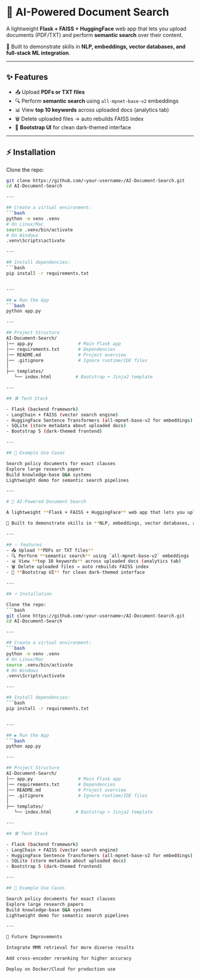 # 🧠 AI-Powered Document Search

A lightweight **Flask + FAISS + HuggingFace** web app that lets you upload documents (PDF/TXT) and perform **semantic search** over their content.  

🚀 Built to demonstrate skills in **NLP, embeddings, vector databases, and full-stack ML integration**.  

---

## ✨ Features
- 📤 Upload **PDFs or TXT files**  
- 🔍 Perform **semantic search** using `all-mpnet-base-v2` embeddings  
- 📊 View **top 10 keywords** across uploaded docs (analytics tab)  
- 🗑️ Delete uploaded files → auto rebuilds FAISS index  
- 🎨 **Bootstrap UI** for clean dark-themed interface  

---

## ⚡ Installation

Clone the repo:
```bash
git clone https://github.com/<your-username>/AI-Document-Search.git
cd AI-Document-Search

---

## Create a virtual environment:
```bash
python -m venv .venv
# On Linux/Mac
source .venv/bin/activate
# On Windows
.venv\Scripts\activate

---

## Install dependencies:
```bash
pip install -r requirements.txt


---

## ▶️ Run the App
```bash
python app.py

---

## Project Structure
AI-Document-Search/
│── app.py                 # Main Flask app
│── requirements.txt       # Dependencies
│── README.md              # Project overview
│── .gitignore             # Ignore runtime/IDE files
│
├── templates/
   └── index.html         # Bootstrap + Jinja2 template

---

## 🛠️ Tech Stack

- Flask (backend framework)
- LangChain + FAISS (vector search engine)
- HuggingFace Sentence Transformers (all-mpnet-base-v2 for embeddings)
- SQLite (store metadata about uploaded docs)
- Bootstrap 5 (dark-themed frontend)

---

## 🎯 Example Use Cases

Search policy documents for exact clauses
Explore large research papers
Build knowledge-base Q&A systems
Lightweight demo for semantic search pipelines

---

# 🧠 AI-Powered Document Search

A lightweight **Flask + FAISS + HuggingFace** web app that lets you upload documents (PDF/TXT) and perform **semantic search** over their content.  

🚀 Built to demonstrate skills in **NLP, embeddings, vector databases, and full-stack ML integration**.  

---

## ✨ Features
- 📤 Upload **PDFs or TXT files**  
- 🔍 Perform **semantic search** using `all-mpnet-base-v2` embeddings  
- 📊 View **top 10 keywords** across uploaded docs (analytics tab)  
- 🗑️ Delete uploaded files → auto rebuilds FAISS index  
- 🎨 **Bootstrap UI** for clean dark-themed interface  

---

## ⚡ Installation

Clone the repo:
```bash
git clone https://github.com/<your-username>/AI-Document-Search.git
cd AI-Document-Search

---

## Create a virtual environment:
```bash
python -m venv .venv
# On Linux/Mac
source .venv/bin/activate
# On Windows
.venv\Scripts\activate

---

## Install dependencies:
```bash
pip install -r requirements.txt


---

## ▶️ Run the App
```bash
python app.py

---

## Project Structure
AI-Document-Search/
│── app.py                 # Main Flask app
│── requirements.txt       # Dependencies
│── README.md              # Project overview
│── .gitignore             # Ignore runtime/IDE files
│
├── templates/
   └── index.html         # Bootstrap + Jinja2 template

---

## 🛠️ Tech Stack

- Flask (backend framework)
- LangChain + FAISS (vector search engine)
- HuggingFace Sentence Transformers (all-mpnet-base-v2 for embeddings)
- SQLite (store metadata about uploaded docs)
- Bootstrap 5 (dark-themed frontend)

---

## 🎯 Example Use Cases

Search policy documents for exact clauses
Explore large research papers
Build knowledge-base Q&A systems
Lightweight demo for semantic search pipelines

---

🚀 Future Improvements

Integrate MMR retrieval for more diverse results

Add cross-encoder reranking for higher accuracy

Deploy on Docker/Cloud for production use






